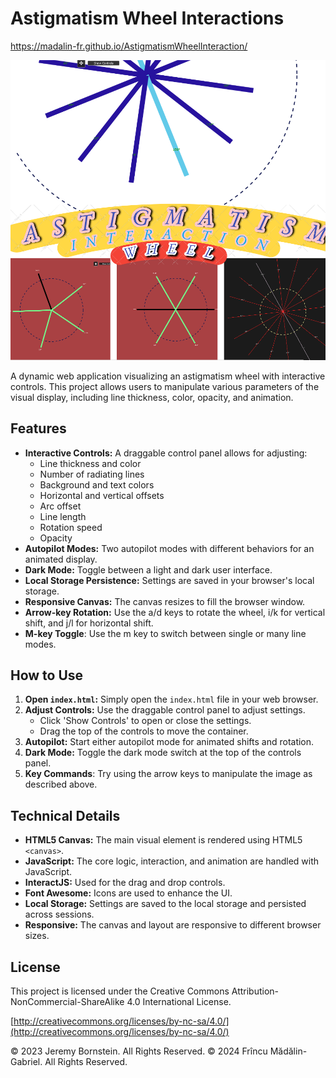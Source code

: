 # Astigmatism Wheel Interactions

https://madalin-fr.github.io/AstigmatismWheelInteraction/

![](assets/preview-image-3.png)

A dynamic web application visualizing an astigmatism wheel with interactive controls. This project allows users to manipulate various parameters of the visual display, including line thickness, color, opacity, and animation.

## Features

*   **Interactive Controls:**  A draggable control panel allows for adjusting:
    *   Line thickness and color
    *   Number of radiating lines
    *   Background and text colors
    *   Horizontal and vertical offsets
    *   Arc offset
    *   Line length
    *   Rotation speed
    *   Opacity
*   **Autopilot Modes:** Two autopilot modes with different behaviors for an animated display.
*   **Dark Mode:** Toggle between a light and dark user interface.
*   **Local Storage Persistence:**  Settings are saved in your browser's local storage.
*   **Responsive Canvas:** The canvas resizes to fill the browser window.
*  **Arrow-key Rotation:** Use the a/d keys to rotate the wheel, i/k for vertical shift, and j/l for horizontal shift.
*  **M-key Toggle**: Use the m key to switch between single or many line modes.

## How to Use

1.  **Open `index.html`:** Simply open the `index.html` file in your web browser.
2.  **Adjust Controls:** Use the draggable control panel to adjust settings.
    *   Click 'Show Controls' to open or close the settings.
    *   Drag the top of the controls to move the container.
3.  **Autopilot:** Start either autopilot mode for animated shifts and rotation.
4.  **Dark Mode:** Toggle the dark mode switch at the top of the controls panel.
5.  **Key Commands**: Try using the arrow keys to manipulate the image as described above.

## Technical Details

*   **HTML5 Canvas:** The main visual element is rendered using HTML5 `<canvas>`.
*   **JavaScript:** The core logic, interaction, and animation are handled with JavaScript.
*   **InteractJS:**  Used for the drag and drop controls.
*   **Font Awesome:** Icons are used to enhance the UI.
*   **Local Storage:** Settings are saved to the local storage and persisted across sessions.
*   **Responsive:** The canvas and layout are responsive to different browser sizes.

## License

This project is licensed under the Creative Commons Attribution-NonCommercial-ShareAlike 4.0 International License.

[http://creativecommons.org/licenses/by-nc-sa/4.0/](http://creativecommons.org/licenses/by-nc-sa/4.0/)

© 2023 Jeremy Bornstein. All Rights Reserved.
© 2024 Frîncu Mădălin-Gabriel. All Rights Reserved.
